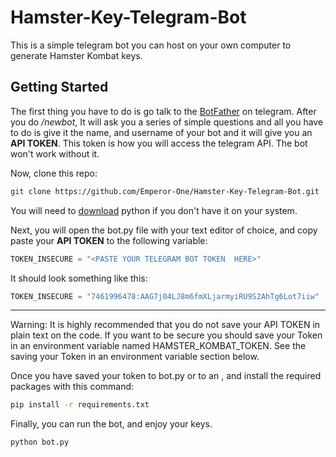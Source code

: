 # Hamster-Key-Telegram-Bot

This is a simple telegram bot you can host on your own computer to generate 
Hamster Kombat keys.

## Getting Started

The first thing you have to do is go talk to the [BotFather](https://t.me/BotFather) on telegram.
After you do _/newbot_, It will ask you a series of simple questions and all you
have to do is give it the name, and username of your bot and it will give you
an **API TOKEN**. This token is how you will access the telegram API. The bot
won't work without it.

Now, clone this repo:
```sh
git clone https://github.com/Emperor-One/Hamster-Key-Telegram-Bot.git
```
You will need to [download](https://www.python.org/downloads/) python if you don't have it on your system.

Next, you will open the bot.py file with your text editor of choice, and copy  
paste your **API TOKEN** to the following variable:
```python
TOKEN_INSECURE = "<PASTE YOUR TELEGRAM BOT TOKEN  HERE>"
```
It should look something like this:
```python
TOKEN_INSECURE = "7461996478:AAG7j04LJ8m6fmXLjarmyiRU9S2AhTg6Lot7iiw"
```
---
Warning: It is highly recommended that you do not save your API TOKEN in plain text
on the code. If you want to be secure you should save your Token in an environment
variable named HAMSTER\_KOMBAT\_TOKEN. See the saving your Token in an environment variable
section below.


Once you have saved your token to bot.py or to an , and install the required packages with this command:
```sh
pip install -r requirements.txt
```

Finally, you can run the bot, and enjoy your keys.
```sh
python bot.py
```


